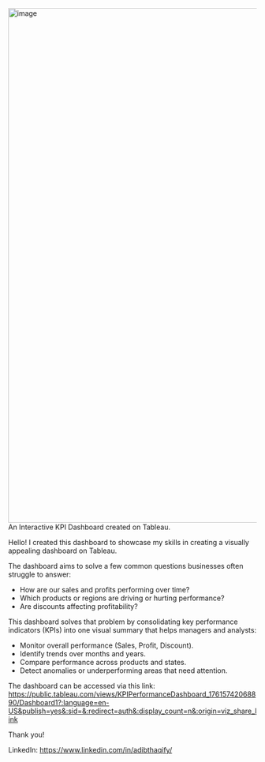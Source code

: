 <img width="1919" height="1044" alt="image" src="https://github.com/user-attachments/assets/fad8ea2a-26b7-4fbe-8b32-2b8cdabc9352" />
An Interactive KPI Dashboard created on Tableau. 

Hello! I created this dashboard to showcase my skills in creating a visually appealing dashboard on Tableau. 

The dashboard aims to solve a few common questions businesses often struggle to answer:
- How are our sales and profits performing over time?
- Which products or regions are driving or hurting performance?
- Are discounts affecting profitability?

This dashboard solves that problem by consolidating key performance indicators (KPIs) into one visual summary that helps managers and analysts:
- Monitor overall performance (Sales, Profit, Discount).
- Identify trends over months and years.
- Compare performance across products and states.
- Detect anomalies or underperforming areas that need attention.

The dashboard can be accessed via this link: https://public.tableau.com/views/KPIPerformanceDashboard_17615742068890/Dashboard1?:language=en-US&publish=yes&:sid=&:redirect=auth&:display_count=n&:origin=viz_share_link

Thank you!

LinkedIn: https://www.linkedin.com/in/adibthaqify/
